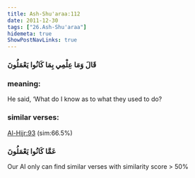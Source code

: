 ```yaml
---
title: Ash-Shu'araa:112
date: 2011-12-30
tags: ["26.Ash-Shu'araa"]
hidemeta: true 
ShowPostNavLinks: true 
---
```

### قَالَ وَمَا عِلْمِي بِمَا كَانُوا يَعْمَلُونَ
### meaning: 
He said, ‘What do I know as to what they used to do?
### similar verses: 

[Al-Hijr:93](/15/93) (sim:66.5%)

### عَمَّا كَانُوا يَعْمَلُونَ

Our AI only can find similar verses with similarity score > 50% 



